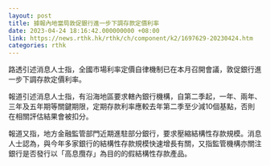 ```yaml
---
layout: post
title: 據報內地當局敦促銀行進一步下調存款定價利率
date: 2023-04-24 18:16:42.000000000 +08:00
link: https://news.rthk.hk/rthk/ch/component/k2/1697629-20230424.htm
categories: rthk
---
```


路透引述消息人士指，全國市場利率定價自律機制已在本月召開會議，敦促銀行進一步下調存款定價利率。

報道引述消息人士指，有沿海地區要求轄內銀行機構，自第二季起，一年、兩年、三年及五年期等關鍵期限，定期存款利率應較去年第二季至少減10個基點，否則在相關評估結果會被扣分。

報道又指，地方金融監管部門近期進駐部分銀行，要求壓縮結構性存款規模。消息人士認為，與今年多家銀行的結構性存款規模快速增長有關，又指監管機構亦關注銀行是否發行以「高息攬存」為目的的假結構性存款產品。
